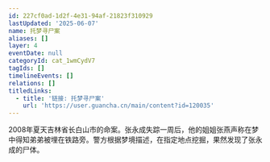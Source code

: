 ```yaml
---
id: 227cf0ad-1d2f-4e31-94af-21823f310929
lastUpdated: '2025-06-07'
name: 托梦寻尸案
aliases: []
layer: 4
eventDate: null
categoryId: cat_1wmCydV7
tagIds: []
timelineEvents: []
relations: []
titledLinks:
  - title: '链接: 托梦寻尸案'
    url: 'https://user.guancha.cn/main/content?id=120035'
---
```

2008年夏天吉林省长白山市的命案。张永成失踪一周后，他的姐姐张燕声称在梦中得知弟弟被埋在铁路旁。警方根据梦境描述，在指定地点挖掘，果然发现了张永成的尸体。
